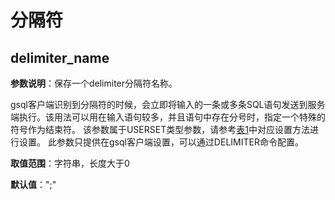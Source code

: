 # 分隔符

## delimiter_name

**参数说明**：保存一个delimiter分隔符名称。

gsql客户端识别到分隔符的时候，会立即将输入的一条或多条SQL语句发送到服务端执行。该用法可以用在输入语句较多，并且语句中存在分号时，指定一个特殊的符号作为结束符。
该参数属于USERSET类型参数，请参考[表1](重设参数.md#zh-cn_topic_0283137176_zh-cn_topic_0237121562_zh-cn_topic_0059777490_t91a6f212010f4503b24d7943aed6d846)中对应设置方法进行设置。
此参数只提供在gsql客户端设置，可以通过DELIMITER命令配置。

**取值范围**：字符串，长度大于0

**默认值**：";"